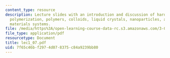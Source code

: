 ```yaml
---
content_type: resource
description: Lecture slides with an introduction and discussion of hard vs. soft solids,
  polymerization, polymers, colloids, liquid crystals, nanoparticles, and hybrid organic-inorganic
  materials systems.
file: /media/https%3A/open-learning-course-data-rc.s3.amazonaws.com/3-063-polymer-physics-spring-2007/7f65c46bf2974d078375c84a9239bb80_lec1_07.pdf
file_type: application/pdf
resourcetype: Document
title: lec1_07.pdf
uid: 7f65c46b-f297-4d07-8375-c84a9239bb80
---
```


